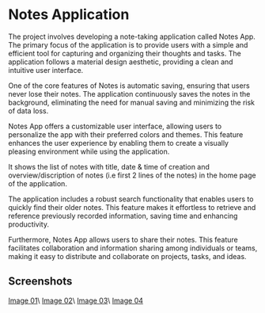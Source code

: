# Notes Application

The project involves developing a note-taking application called Notes App. The primary focus of the application is to provide users with a simple and efficient tool for capturing and organizing their thoughts and tasks. The application follows a material design aesthetic, providing a clean and intuitive user interface.

One of the core features of Notes is automatic saving, ensuring that users never lose their notes. The application continuously saves the notes in the background, eliminating the need for manual saving and minimizing the risk of data loss.

Notes App offers a customizable user interface, allowing users to personalize the app with their preferred colors and themes. This feature enhances the user experience by enabling them to create a visually pleasing environment while using the application.

It shows the list of notes with title, date & time of creation and overview/discription of notes (i.e first 2 lines of the notes) in the home page of the application.

The application includes a robust search functionality that enables users to quickly find their older notes. This feature makes it effortless to retrieve and reference previously recorded information, saving time and enhancing productivity.

Furthermore, Notes App allows users to share their notes. This feature facilitates collaboration and information sharing among individuals or teams, making it easy to distribute and collaborate on projects, tasks, and ideas.


## Screenshots

[Image 01](https://github.com/SkandaKoushik/NotesApplication/blob/main/screenshot/img01.png")\
[Image 02](https://github.com/SkandaKoushik/NotesApplication/blob/main/screenshot/img02.png")\
[Image 03](https://github.com/SkandaKoushik/NotesApplication/blob/main/screenshot/img03.png")\
[Image 04](https://github.com/SkandaKoushik/NotesApplication/blob/main/screenshot/img04.png")





